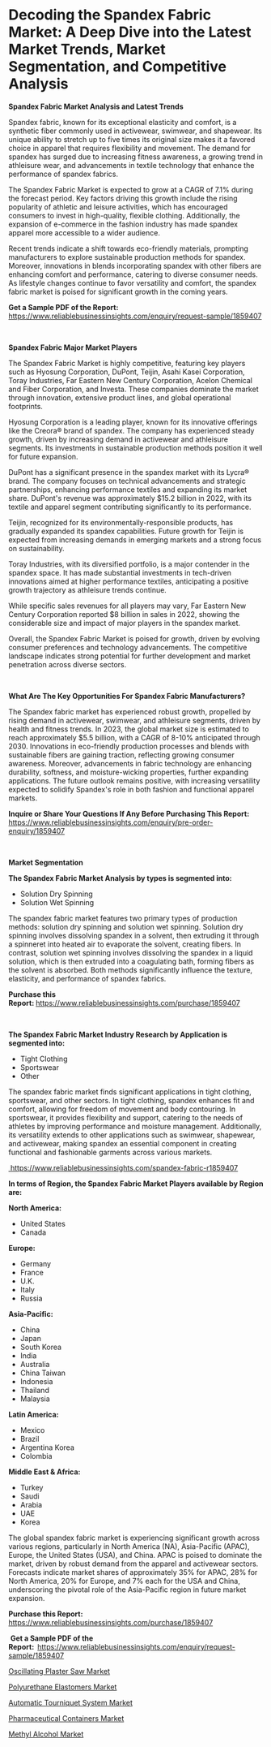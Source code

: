 <p><h1>Decoding the Spandex Fabric Market: A Deep Dive into the Latest Market Trends, Market Segmentation, and Competitive Analysis</h1></p><p><strong>Spandex Fabric Market Analysis and Latest Trends</strong></p>
<p><p>Spandex fabric, known for its exceptional elasticity and comfort, is a synthetic fiber commonly used in activewear, swimwear, and shapewear. Its unique ability to stretch up to five times its original size makes it a favored choice in apparel that requires flexibility and movement. The demand for spandex has surged due to increasing fitness awareness, a growing trend in athleisure wear, and advancements in textile technology that enhance the performance of spandex fabrics.</p><p>The Spandex Fabric Market is expected to grow at a CAGR of 7.1% during the forecast period. Key factors driving this growth include the rising popularity of athletic and leisure activities, which has encouraged consumers to invest in high-quality, flexible clothing. Additionally, the expansion of e-commerce in the fashion industry has made spandex apparel more accessible to a wider audience. </p><p>Recent trends indicate a shift towards eco-friendly materials, prompting manufacturers to explore sustainable production methods for spandex. Moreover, innovations in blends incorporating spandex with other fibers are enhancing comfort and performance, catering to diverse consumer needs. As lifestyle changes continue to favor versatility and comfort, the spandex fabric market is poised for significant growth in the coming years.</p></p>
<p><strong>Get a Sample PDF of the Report:&nbsp;</strong> <a href="https://www.reliablebusinessinsights.com/enquiry/request-sample/1859407?utm_campaign=41&utm_medium=2&utm_source=Github&utm_content=ia&utm_term=07112024&utm_id=spandex-fabric">https://www.reliablebusinessinsights.com/enquiry/request-sample/1859407</a></p>
<p>&nbsp;</p>
<p><strong>Spandex Fabric Major Market Players</strong></p>
<p><p>The Spandex Fabric Market is highly competitive, featuring key players such as Hyosung Corporation, DuPont, Teijin, Asahi Kasei Corporation, Toray Industries, Far Eastern New Century Corporation, Acelon Chemical and Fiber Corporation, and Investa. These companies dominate the market through innovation, extensive product lines, and global operational footprints.</p><p>Hyosung Corporation is a leading player, known for its innovative offerings like the Creora® brand of spandex. The company has experienced steady growth, driven by increasing demand in activewear and athleisure segments. Its investments in sustainable production methods position it well for future expansion.</p><p>DuPont has a significant presence in the spandex market with its Lycra® brand. The company focuses on technical advancements and strategic partnerships, enhancing performance textiles and expanding its market share. DuPont's revenue was approximately $15.2 billion in 2022, with its textile and apparel segment contributing significantly to its performance.</p><p>Teijin, recognized for its environmentally-responsible products, has gradually expanded its spandex capabilities. Future growth for Teijin is expected from increasing demands in emerging markets and a strong focus on sustainability.</p><p>Toray Industries, with its diversified portfolio, is a major contender in the spandex space. It has made substantial investments in tech-driven innovations aimed at higher performance textiles, anticipating a positive growth trajectory as athleisure trends continue.</p><p>While specific sales revenues for all players may vary, Far Eastern New Century Corporation reported $8 billion in sales in 2022, showing the considerable size and impact of major players in the spandex market.</p><p>Overall, the Spandex Fabric Market is poised for growth, driven by evolving consumer preferences and technology advancements. The competitive landscape indicates strong potential for further development and market penetration across diverse sectors.</p></p>
<p>&nbsp;</p>
<p><strong>What Are The Key Opportunities For Spandex Fabric Manufacturers?</strong></p>
<p><p>The Spandex fabric market has experienced robust growth, propelled by rising demand in activewear, swimwear, and athleisure segments, driven by health and fitness trends. In 2023, the global market size is estimated to reach approximately $5.5 billion, with a CAGR of 8-10% anticipated through 2030. Innovations in eco-friendly production processes and blends with sustainable fibers are gaining traction, reflecting growing consumer awareness. Moreover, advancements in fabric technology are enhancing durability, softness, and moisture-wicking properties, further expanding applications. The future outlook remains positive, with increasing versatility expected to solidify Spandex's role in both fashion and functional apparel markets.</p></p>
<p><strong>Inquire or Share Your Questions If Any Before Purchasing This Report:</strong> <a href="https://www.reliablebusinessinsights.com/enquiry/pre-order-enquiry/1859407?utm_campaign=41&utm_medium=2&utm_source=Github&utm_content=ia&utm_term=07112024&utm_id=spandex-fabric">https://www.reliablebusinessinsights.com/enquiry/pre-order-enquiry/1859407</a></p>
<p>&nbsp;</p>
<p><strong>Market Segmentation</strong></p>
<p><strong>The Spandex Fabric Market Analysis by types is segmented into:</strong></p>
<p><ul><li>Solution Dry Spinning</li><li>Solution Wet Spinning</li></ul></p>
<p><p>The spandex fabric market features two primary types of production methods: solution dry spinning and solution wet spinning. Solution dry spinning involves dissolving spandex in a solvent, then extruding it through a spinneret into heated air to evaporate the solvent, creating fibers. In contrast, solution wet spinning involves dissolving the spandex in a liquid solution, which is then extruded into a coagulating bath, forming fibers as the solvent is absorbed. Both methods significantly influence the texture, elasticity, and performance of spandex fabrics.</p></p>
<p><strong>Purchase this Report:&nbsp;</strong><a href="https://www.reliablebusinessinsights.com/purchase/1859407?utm_campaign=41&utm_medium=2&utm_source=Github&utm_content=ia&utm_term=07112024&utm_id=spandex-fabric">https://www.reliablebusinessinsights.com/purchase/1859407</a></p>
<p>&nbsp;</p>
<p><strong>The Spandex Fabric Market Industry Research by Application is segmented into:</strong></p>
<p><ul><li>Tight Clothing</li><li>Sportswear</li><li>Other</li></ul></p>
<p><p>The spandex fabric market finds significant applications in tight clothing, sportswear, and other sectors. In tight clothing, spandex enhances fit and comfort, allowing for freedom of movement and body contouring. In sportswear, it provides flexibility and support, catering to the needs of athletes by improving performance and moisture management. Additionally, its versatility extends to other applications such as swimwear, shapewear, and activewear, making spandex an essential component in creating functional and fashionable garments across various markets.</p></p>
<p><a href="https://www.reliablebusinessinsights.com/spandex-fabric-r1859407?utm_campaign=41&utm_medium=2&utm_source=Github&utm_content=ia&utm_term=07112024&utm_id=spandex-fabric">&nbsp;https://www.reliablebusinessinsights.com/spandex-fabric-r1859407</a></p>
<p><strong>In terms of Region, the Spandex Fabric Market Players available by Region are:</strong></p>
<p>
    <p> <strong> North America: </strong>
        <ul>
            <li>United States</li>
            <li>Canada</li>
        </ul>
        </p> 
    <p> <strong> Europe: </strong>
        <ul>
            <li>Germany</li>
            <li>France</li>
            <li>U.K.</li>
            <li>Italy</li>
            <li>Russia</li>
        </ul>
        </p> 
    <p> <strong> Asia-Pacific: </strong>
        <ul>
            <li>China</li>
            <li>Japan</li>
            <li>South Korea</li>
            <li>India</li>
            <li>Australia</li>
            <li>China Taiwan</li>
            <li>Indonesia</li>
            <li>Thailand</li>
            <li>Malaysia</li>
        </ul>
        </p> 
    <p> <strong> Latin America: </strong>
        <ul>
            <li>Mexico</li>
            <li>Brazil</li>
            <li>Argentina Korea</li>
            <li>Colombia</li>
        </ul>
        </p> 
    <p> <strong> Middle East & Africa: </strong>
        <ul>
            <li>Turkey</li>
            <li>Saudi</li>
            <li>Arabia</li>
            <li>UAE</li>
            <li>Korea</li>
        </ul>
    </p>
    </p>
<p><p>The global spandex fabric market is experiencing significant growth across various regions, particularly in North America (NA), Asia-Pacific (APAC), Europe, the United States (USA), and China. APAC is poised to dominate the market, driven by robust demand from the apparel and activewear sectors. Forecasts indicate market shares of approximately 35% for APAC, 28% for North America, 20% for Europe, and 7% each for the USA and China, underscoring the pivotal role of the Asia-Pacific region in future market expansion.</p></p>
<p><strong>Purchase this Report: </strong><a href="https://www.reliablebusinessinsights.com/purchase/1859407?utm_campaign=41&utm_medium=2&utm_source=Github&utm_content=ia&utm_term=07112024&utm_id=spandex-fabric">https://www.reliablebusinessinsights.com/purchase/1859407</a></p>
<p>&nbsp;<strong>Get a Sample PDF of the Report:&nbsp;&nbsp;</strong><a href="https://www.reliablebusinessinsights.com/enquiry/request-sample/1859407?utm_campaign=41&utm_medium=2&utm_source=Github&utm_content=ia&utm_term=07112024&utm_id=spandex-fabric">https://www.reliablebusinessinsights.com/enquiry/request-sample/1859407</a></p>
<p><strong></strong></p>
<p><p><a href="https://issuu.com/reportprime-2/docs/oscillating-plaster-saw-market-size_d428a0ee1a7ed6?utm_campaign=41&utm_medium=2&utm_source=Github&utm_content=ia&utm_term=07112024&utm_id=spandex-fabric">Oscillating Plaster Saw Market</a></p><p><a href="https://github.com/jerridoxdemase/Market-Research-Report-List-1/blob/main/polyurethane-elastomers-market.md?utm_campaign=41&utm_medium=2&utm_source=Github&utm_content=ia&utm_term=07112024&utm_id=spandex-fabric">Polyurethane Elastomers Market</a></p><p><a href="https://issuu.com/reportprime-2/docs/automatic-tourniquet-system-market-_5472e235822b3d?utm_campaign=41&utm_medium=2&utm_source=Github&utm_content=ia&utm_term=07112024&utm_id=spandex-fabric">Automatic Tourniquet System Market</a></p><p><a href="https://issuu.com/reportprime-2/docs/pharmaceutical-containers-market-si_419310569ac532?utm_campaign=41&utm_medium=2&utm_source=Github&utm_content=ia&utm_term=07112024&utm_id=spandex-fabric">Pharmaceutical Containers Market</a></p><p><a href="https://github.com/nifongekclosebn1/Market-Research-Report-List-1/blob/main/methyl-alcohol-market.md?utm_campaign=41&utm_medium=2&utm_source=Github&utm_content=ia&utm_term=07112024&utm_id=spandex-fabric">Methyl Alcohol Market</a></p></p>